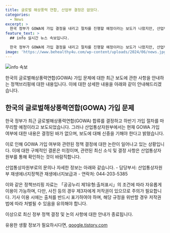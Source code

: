 ```yaml
---
title: 글로벌 해상풍력 연합, 산업부 결정은 없었다.
categories:
  - News
excerpt: >
  한국 정부가 GOWA에 가입 결정을 내리고 절차를 진행할 예정이라는 보도가 나왔지만, 산업부는 이를 부인하며 신중한 보도를 요청했습니다. GOWA 가입 여부는 아직 결정되지 않았으며, 관련 문의는 산업통상자원부로 하라고 합니다. (150자)
feature_text: >
  ## info 실시간 뉴스 속보입니다.

  한국 정부가 GOWA에 가입 결정을 내리고 절차를 진행할 예정이라는 보도가 나왔지만, 산업부는 이를 부인하며 신중한 보도를 요청했습니다. GOWA 가입 여부는 아직 결정되지 않았으며, 관련 문의는 산업통상자원부로 하라고 합니다. (150자)
image: 'https://www.behealthy4u.com/wp-content/uploads/2024/06/news.jpg'
---
```


<p><img src="https://www.behealthy4u.com/wp-content/uploads/2024/06/news.jpg" alt="info 속보" /></p>

<p>한국의 글로벌해상풍력연합(GOWA) 가입 문제에 대한 최근 보도에 관한 사항을 안내하는 정책브리핑에 대한 내용입니다. 이에 대한 상세한 내용을 아래와 같이 안내해드리겠습니다.</p>

<h2 data-ke-size="size26">한국의 글로벌해상풍력연합(GOWA) 가입 문제</h2>

<p>한국 정부가 최근 글로벌해상풍력연합(GOWA) 합류를 결정하고 하반기 가입 절차를 마무리할 예정이라고 보도되었습니다. 그러나 산업통상자원부에서는 현재 GOWA 가입 여부에 대한 내용은 결정된 바가 없으며, 보도에 대해 신중을 기해야 한다고 밝혔습니다.</p>

<p>이로 인해 GOWA 가입 여부와 관련된 정책 결정에 대한 논란이 일어나고 있는 상황입니다. 이에 대한 구체적인 결론은 미정이며, 관련된 최신 소식 및 결정 사항은 산업통상자원부를 통해 확인하는 것이 바람직합니다.</p>

<p>산업통상자원부로의 문의나 자세한 정보는 아래와 같습니다.
- 담당부서: 산업통상자원부 재생에너지정책관 재생에너지보급과
- 연락처: 044-203-5385</p>

<p>이와 같은 정책브리핑 자료는 「공공누리 제1유형:출처표시」의 조건에 따라 자유롭게 이용이 가능하며, 다만, 사진 등의 경우 제3자에게 저작권이 있으므로 주의가 필요합니다. 기사 이용 시에는 출처를 반드시 표기하여야 하며, 해당 규정을 위반할 경우 저작권법에 따라 처벌될 수 있음을 유의해야 합니다.</p>

<p>이상으로 최신 정부 정책 결정 및 논의 사항에 대한 안내가 종료됩니다.</p>
유용한 생활 정보가 필요하시다면, <a href="https://qoogle.tistory.com" rel="dofollow">qoogle.tistory.com</a>


